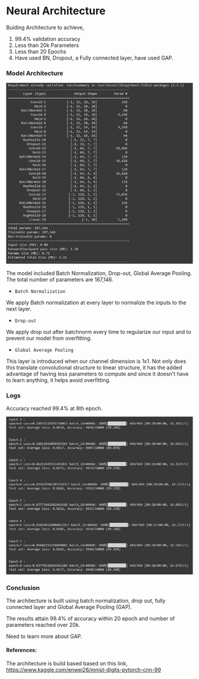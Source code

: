 # Neural Architecture

Buiding Architecture to achieve,
1. 99.4% validation accuracy
2. Less than 20k Parameters
3. Less than 20 Epochs
4. Have used BN, Dropout, a Fully connected layer, have used GAP. 

### Model Architecture


![alt text](https://github.com/Yuvaraj0001/EVA7_Assignments/blob/main/Session%204/PART%202/Images/Model_architect.JPG)

The model included Batch Normalization, Drop-out, Global Average Pooling. The total number of parameters are 187,146.

* `Batch Normalization`

We apply Batch normalization at every layer to normalize the inputs to the next layer.

* `Drop-out`
 
We apply drop out after batchnorm every time to regularize our input and to prevent our model from overfitting.

* `Global Average Pooling`

This layer is introduced when our channel dimension is 1x1. Not only does this translate convolutional structure to linear structure, it has the added advantage of having less parameters to compute and since it doesn't have to learn anything, it helps avoid overfitting. 

### Logs

Accuracy reached 99.4% at 8th epoch.

![alt text](https://github.com/Yuvaraj0001/EVA7_Assignments/blob/main/Session%204/PART%202/Images/logs.JPG)


### Conclusion

The architecture is built using batch normalization, drop out, fully connected layer and Global Average Pooling (GAP). 

The results attain 99.4% of accuracy within 20 epoch and number of parameters reached over 20k.

Need to learn more about GAP.

#### References:

The architecture is build based based on this link, https://www.kaggle.com/enwei26/mnist-digits-pytorch-cnn-99
